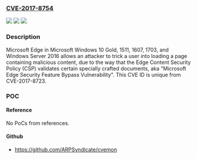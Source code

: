 ### [CVE-2017-8754](https://cve.mitre.org/cgi-bin/cvename.cgi?name=CVE-2017-8754)
![](https://img.shields.io/static/v1?label=Product&message=Microsoft%20Edge&color=blue)
![](https://img.shields.io/static/v1?label=Version&message=Microsoft%20Windows%2010%20Gold%2C%201511%2C%201607%2C%201703%2C%20and%20Windows%20Server%202016.%20&color=brightgreen)
![](https://img.shields.io/static/v1?label=Vulnerability&message=Security%20Feature%20Bypass&color=brightgreen)

### Description

Microsoft Edge in Microsoft Windows 10 Gold, 1511, 1607, 1703, and Windows Server 2016 allows an attacker to trick a user into loading a page containing malicious content, due to the way that the Edge Content Security Policy (CSP) validates certain specially crafted documents, aka "Microsoft Edge Security Feature Bypass Vulnerability". This CVE ID is unique from CVE-2017-8723.

### POC

#### Reference
No PoCs from references.

#### Github
- https://github.com/ARPSyndicate/cvemon

